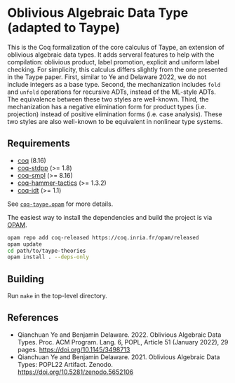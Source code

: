 # Oblivious Algebraic Data Type (adapted to Taype)

This is the Coq formalization of the core calculus of Taype, an extension of
oblivious algebraic data types. It adds serveral features to help with the
compilation: oblivious product, label promotion, explicit and uniform label
checking. For simplicity, this calculus differs slightly from the one presented
in the Taype paper. First, similar to Ye and Delaware 2022, we do not include
integers as a base type. Second, the mechanization includes `fold` and `unfold`
operations for recursive ADTs, instead of the ML-style ADTs. The equivalence
between these two styles are well-known. Third, the mechanization has a negative
elimination form for product types (i.e. projection) instead of positive
elimination forms (i.e. case analysis). These two styles are also well-known to
be equivalent in nonlinear type systems.

## Requirements

- [coq](https://coq.inria.fr) (8.16)
- [coq-stdpp](https://gitlab.mpi-sws.org/iris/stdpp) (>= 1.8)
- [coq-smpl](https://github.com/uds-psl/smpl) (>= 8.16)
- [coq-hammer-tactics](https://coqhammer.github.io) (>= 1.3.2)
- [coq-idt](https://github.com/ccyip/coq-idt) (>= 1.1)

See [`coq-taype.opam`](./coq-taype.opam) for more details.

The easiest way to install the dependencies and build the project is via
[OPAM](https://opam.ocaml.org/doc/Install.html).

``` sh
opam repo add coq-released https://coq.inria.fr/opam/released
opam update
cd path/to/taype-theories
opam install . --deps-only
```

## Building

Run `make` in the top-level directory.

## References

- Qianchuan Ye and Benjamin Delaware. 2022. Oblivious Algebraic Data Types. Proc. ACM Program. Lang. 6, POPL, Article 51 (January 2022), 29 pages. https://doi.org/10.1145/3498713
- Qianchuan Ye and Benjamin Delaware. 2021. Oblivious Algebraic Data Types: POPL22 Artifact. Zenodo. https://doi.org/10.5281/zenodo.5652106

